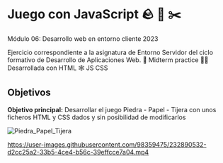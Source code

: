 # Juego con JavaScript 🪨 🧻 ✂️
Módulo 06: Desarrollo web en
entorno cliente 2023

Ejercicio correspondiente a la asignatura de Entorno Servidor del ciclo formativo de Desarrollo de Aplicaciones Web.
🔨 Midterm practice 👨‍🎓
Desarrollada con HTML 🕸️ JS CSS
## Objetivos
<b>Objetivo principal:</b> Desarrollar el juego Piedra - Papel - Tijera con unos ficheros HTML y  CSS dados y sin posibilidad de modificarlos


![Piedra_Papel_Tijera](https://user-images.githubusercontent.com/98359475/232891294-77b5c1b1-5248-4e07-90fc-c6c1add94e87.png)


https://user-images.githubusercontent.com/98359475/232890532-d2cc25a2-33b5-4ce4-b56c-39effcce7a04.mp4

